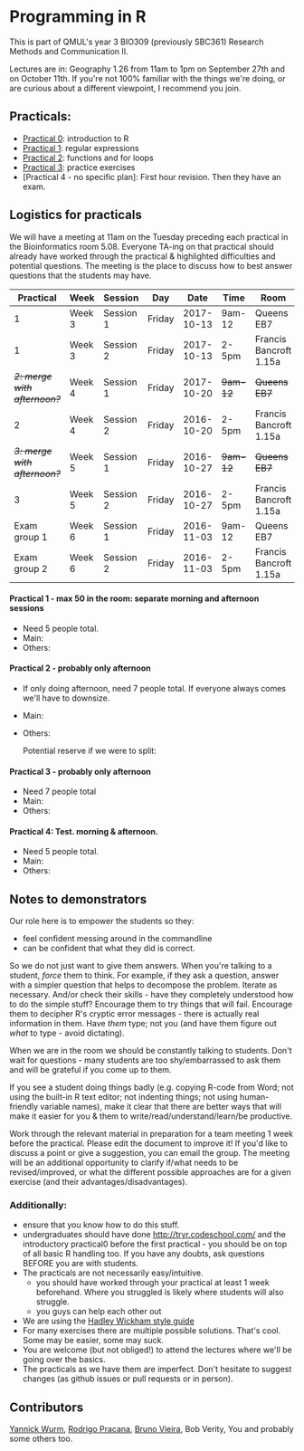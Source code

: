 #  Programming in R

This is part of QMUL's year 3 BIO309 (previously SBC361) Research Methods and Communication II.

Lectures are in: Geography 1.26 from 11am to 1pm on September 27th and on October 11th.  If you're not 100% familiar with the things we're doing, or are curious about a different viewpoint, I recommend you join. 



## Practicals:

* [Practical 0](/2021/practical0.md): introduction to R
* [Practical 1](/2021/practical1.md): regular expressions
* [Practical 2](/2021/practical2.md): functions and for loops
* [Practical 3](/2021/practical3.md): practice exercises
* [Practical 4 - no specific plan]: First hour revision. Then they have an exam.


## Logistics for practicals

We will have a meeting at 11am on the Tuesday preceding each practical in the Bioinformatics room 5.08. Everyone TA-ing on that practical should already have worked through the practical & highlighted difficulties and potential questions. The meeting is the place to discuss how to best answer questions that the students may have. 

|Practical|Week|Session|Day|Date|Time|Room|
|----|----|-------|---|----|----|----|
|1|Week 3|Session 1|Friday|2017-10-13|9am-12|Queens EB7|
|1|Week 3|Session 2|Friday|2017-10-13|2-5pm|Francis Bancroft 1.15a |
|~~*2: merge with afternoon?*~~|Week 4|Session 1|Friday|2017-10-20|~~9am-12~~|~~Queens EB7~~|
| 2|Week 4|Session 2|Friday|2016-10-20|2-5pm|Francis Bancroft 1.15a |
|~~*3: merge with afternoon?*~~|Week 5|Session 1|Friday|2016-10-27|~~9am-12~~|~~Queens EB7~~|
| 3|Week 5|Session 2|Friday|2016-10-27|2-5pm|Francis Bancroft 1.15a |
|Exam group 1|Week 6|Session 1|Friday|2016-11-03|9am-12|Queens EB7|
|Exam group 2|Week 6|Session 2|Friday|2016-11-03|2-5pm|Francis Bancroft 1.15a |





#### Practical 1 - max 50 in the room: separate morning and afternoon sessions
 * Need 5 people total.
 * Main: 
 * Others: 

#### Practical 2 - probably only afternoon
 * If only doing afternoon, need 7 people total.  If everyone always comes we'll have to downsize.
 * Main: 
 * Others: 
 
   Potential reserve if we were to split: 
   
#### Practical 3 - probably only afternoon
 * Need 7 people total 
 * Main:
 * Others:
   
#### Practical 4: Test. morning & afternoon.
 * Need 5 people total.
 * Main:
 * Others:

## Notes to demonstrators

Our role here is to empower the students so they:
   * feel confident messing around in the commandline
   * can be confident that what they did is correct.

So we do not just want to give them answers. When you're talking to a student, *force* them to think. For example, if they ask a question, answer with a simpler question that helps to decompose the problem. Iterate as necessary. And/or check their skills - have they completely understood how to do the simple stuff? Encourage them to try things that will fail. Encourage them to decipher R's cryptic error messages - there is actually real information in them. Have *them* type; not you (and have them figure out *what* to type - avoid dictating).

When we are in the room we should be constantly talking to students. Don't wait for questions - many students are too shy/embarrassed to ask them and will be grateful if you come up to them.

If you see a student doing things badly (e.g. copying R-code from Word; not using the built-in R text editor; not indenting things; not using human-friendly variable names), make it clear that there are better ways that will make it easier for you & them to write/read/understand/learn/be productive.

Work through the relevant material in preparation for a team meeting 1 week before the practical. Please edit the document to improve it! If you'd like to discuss a point or give a suggestion, you can email the group. The meeting will be an additional opportunity to clarify if/what needs to be revised/improved, or what the different possible approaches are for a given exercise (and their advantages/disadvantages).

### Additionally:
* ensure that you know how to do this stuff.
* undergraduates should have done http://tryr.codeschool.com/ and the introductory practical0 before the first practical - you should be on top of all basic R handling too. If you have any doubts, ask questions BEFORE you are with students.
* The practicals are not necessarily easy/intuitive.
  * you should have worked through your practical at least 1 week beforehand. Where you struggled is likely where students will also struggle.
  * you guys can help each other out
* We are using the [Hadley Wickham style guide](http://adv-r.had.co.nz/Style.html)
* For many exercises there are multiple possible solutions. That's cool. Some may be easier, some may suck. 
* You are welcome (but not obliged!) to attend the lectures where we'll be going over the basics.
* The practicals as we have them are imperfect. Don't hesitate to suggest changes (as github issues or pull requests or in person).


## Contributors

[Yannick Wurm](http://yannick.poulet.org), [Rodrigo Pracana](http://www.sbcs.qmul.ac.uk/staff/rodrigopracana.html), [Bruno Vieira](https://github.com/bmpvieira), Bob Verity, You and probably some others too.
